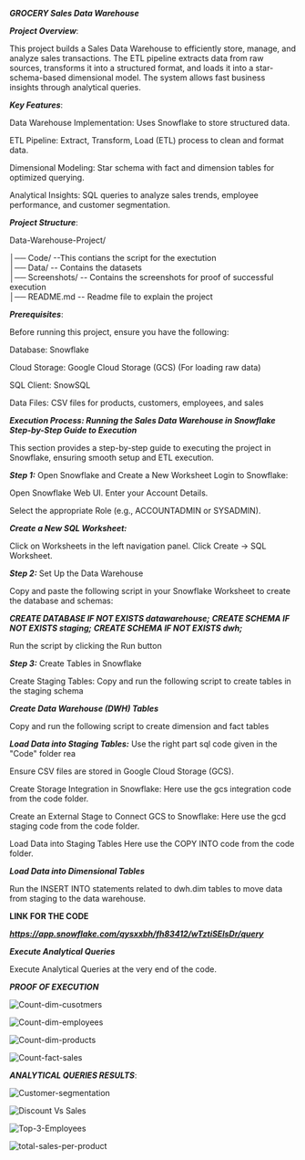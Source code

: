 ***GROCERY Sales Data Warehouse***

***Project Overview***:

This project builds a Sales Data Warehouse to efficiently store, manage, and analyze sales transactions. The ETL pipeline extracts data from raw sources, transforms it into a structured format, and loads it into a star-schema-based dimensional model. The system allows fast business insights through analytical queries.

 
***Key Features***:

Data Warehouse Implementation: Uses Snowflake to store structured data.

ETL Pipeline: Extract, Transform, Load (ETL) process to clean and format data.

Dimensional Modeling: Star schema with fact and dimension tables for optimized querying.

Analytical Insights: SQL queries to analyze sales trends, employee performance, and customer segmentation.

***Project Structure***:

Data-Warehouse-Project/

│── Code/             --This contians the script for the exectution   
│── Data/             -- Contains the datasets               
│── Screenshots/      -- Contains  the screenshots for proof of successful execution                                    
│── README.md         -- Readme file to explain the project

***Prerequisites***:

Before running this project, ensure you have the following:

Database: Snowflake 

Cloud Storage: Google Cloud Storage (GCS) (For loading raw data)

SQL Client: SnowSQL 

Data Files: CSV files for products, customers, employees, and sales

***Execution Process: Running the Sales Data Warehouse in Snowflake
Step-by-Step Guide to Execution***

This section provides a step-by-step guide to executing the project in Snowflake, ensuring smooth setup and ETL execution.

***Step 1:*** Open Snowflake and Create a New Worksheet
Login to Snowflake:

Open Snowflake Web UI.
Enter your Account Details.

Select the appropriate Role (e.g., ACCOUNTADMIN or SYSADMIN).

***Create a New SQL Worksheet:***

Click on Worksheets in the left navigation panel.
Click Create → SQL Worksheet.

***Step 2:*** Set Up the Data Warehouse

Copy and paste the following script in your Snowflake Worksheet to create the database and schemas:

***CREATE DATABASE IF NOT EXISTS datawarehouse;***
***CREATE SCHEMA IF NOT EXISTS staging;***
***CREATE SCHEMA IF NOT EXISTS dwh;***

Run the script by clicking the Run button 

***Step 3:*** Create Tables in Snowflake

Create Staging Tables:
Copy and run the following script to create tables in the staging schema

***Create Data Warehouse (DWH) Tables***

Copy and run the following script to create dimension and fact tables

***Load Data into Staging Tables:***
Use the right part sql code given in the "Code" folder rea


Ensure CSV files are stored in Google Cloud Storage (GCS).

Create Storage Integration in Snowflake:
Here use the gcs integration code from the code folder.

Create an External Stage to Connect GCS to Snowflake:
Here use the gcd staging code from the code folder.

Load Data into Staging Tables
Here use the COPY INTO code from the code folder.

***Load Data into Dimensional Tables***

Run the  INSERT INTO statements related to dwh.dim tables to move data from staging to the data warehouse.

**LINK FOR THE CODE**

***https://app.snowflake.com/qysxxbh/fh83412/wTztiSElsDr/query***



***Execute Analytical Queries***

Execute Analytical Queries at the very end of the code.


***PROOF OF EXECUTION***

![Count-dim-cusotmers](./Screenshots/count-of-dim-customers.png "Count-dim-cusotmers")

![Count-dim-employees](./Screenshots/count-of-dim-employee.png "Count-dim-employees")

![Count-dim-products](./Screenshots/count-of-dim-products.png "Count-dim-products")

![Count-fact-sales](./Screenshots/count-of-fact-sales.png "Count-sales-sales")

***ANALYTICAL QUERIES RESULTS***:

![Customer-segmentation](./Screenshots/Customer-segmentation.png "Customer-segmentation")


![Discount Vs Sales](./Screenshots/DiscountvsSale.png "Discount VS Sales")


![Top-3-Employees](./Screenshots/Top-3-Employees.png "Top-3-Employees")



![total-sales-per-product](./Screenshots/total-sales-per-product.png "total-sales-per-product")

